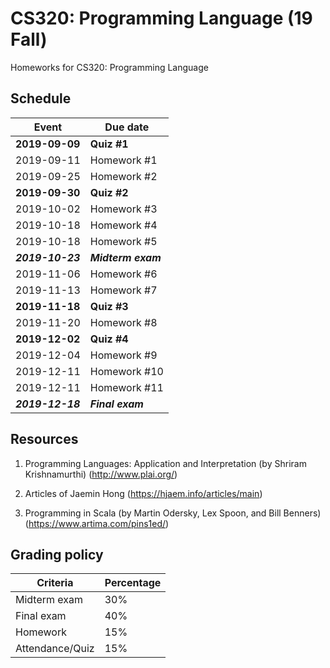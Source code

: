# CS320: Programming Language (19 Fall)
Homeworks for CS320: Programming Language

## Schedule
|Event|Due date|
|--|--|
|**2019-09-09**|**Quiz #1**|
|2019-09-11|Homework #1|
|2019-09-25|Homework #2|
|**2019-09-30**|**Quiz #2**|
|2019-10-02|Homework #3|
|2019-10-18|Homework #4|
|2019-10-18|Homework #5|
|***2019-10-23***|***Midterm exam***|
|2019-11-06|Homework #6|
|2019-11-13|Homework #7|
|**2019-11-18**|**Quiz #3**|
|2019-11-20|Homework #8|
|**2019-12-02**|**Quiz #4**|
|2019-12-04|Homework #9|
|2019-12-11|Homework #10|
|2019-12-11|Homework #11|
|***2019-12-18***|***Final exam***|

## Resources
1. Programming Languages: Application and Interpretation (by Shriram Krishnamurthi)
(http://www.plai.org/)

2. Articles of Jaemin Hong
(https://hjaem.info/articles/main)

3. Programming in Scala (by Martin Odersky, Lex Spoon, and Bill Benners)
(https://www.artima.com/pins1ed/)

## Grading policy
|Criteria|Percentage|
|--|--|
|Midterm exam|30%|
|Final exam|40%|
|Homework|15%|
|Attendance/Quiz|15%|
